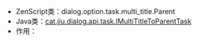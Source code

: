 * ZenScript类：dialog.option.task.multi_title.Parent
* Java类：[cat.jiu.dialog.api.task.IMultiTitleToParentTask]()
* 作用：